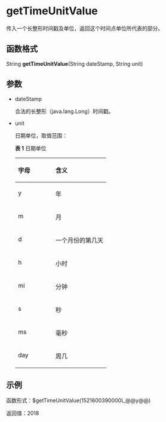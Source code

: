 # getTimeUnitValue<a name="dayu_01_0475"></a>

传入一个长整形时间戳及单位，返回这个时间点单位所代表的部分。

## 函数格式<a name="zh-cn_topic_0126423662_section1644216138434"></a>

String  **getTimeUnitValue**\(String dateStamp, String unit\)

## 参数<a name="zh-cn_topic_0126423662_section16381557184317"></a>

-   dateStamp

    合法的长整形（java.lang.Long）时间戳。

-   unit

    日期单位，取值范围：

    **表 1**  日期单位

    <a name="zh-cn_topic_0126423662_table516631023212"></a>
    <table><thead align="left"><tr id="zh-cn_topic_0126423662_row201661110163211"><th class="cellrowborder" valign="top" width="41%" id="mcps1.2.3.1.1"><p id="zh-cn_topic_0126423662_p10166101023220"><a name="zh-cn_topic_0126423662_p10166101023220"></a><a name="zh-cn_topic_0126423662_p10166101023220"></a>字母</p>
    </th>
    <th class="cellrowborder" valign="top" width="59%" id="mcps1.2.3.1.2"><p id="zh-cn_topic_0126423662_p11166191053210"><a name="zh-cn_topic_0126423662_p11166191053210"></a><a name="zh-cn_topic_0126423662_p11166191053210"></a>含义</p>
    </th>
    </tr>
    </thead>
    <tbody><tr id="zh-cn_topic_0126423662_row10166210153215"><td class="cellrowborder" valign="top" width="41%" headers="mcps1.2.3.1.1 "><p id="zh-cn_topic_0126423662_p1516611019327"><a name="zh-cn_topic_0126423662_p1516611019327"></a><a name="zh-cn_topic_0126423662_p1516611019327"></a>y</p>
    </td>
    <td class="cellrowborder" valign="top" width="59%" headers="mcps1.2.3.1.2 "><p id="zh-cn_topic_0126423662_p51661310183217"><a name="zh-cn_topic_0126423662_p51661310183217"></a><a name="zh-cn_topic_0126423662_p51661310183217"></a>年</p>
    </td>
    </tr>
    <tr id="zh-cn_topic_0126423662_row818116103327"><td class="cellrowborder" valign="top" width="41%" headers="mcps1.2.3.1.1 "><p id="zh-cn_topic_0126423662_p91817106329"><a name="zh-cn_topic_0126423662_p91817106329"></a><a name="zh-cn_topic_0126423662_p91817106329"></a>m</p>
    </td>
    <td class="cellrowborder" valign="top" width="59%" headers="mcps1.2.3.1.2 "><p id="zh-cn_topic_0126423662_p5181111018321"><a name="zh-cn_topic_0126423662_p5181111018321"></a><a name="zh-cn_topic_0126423662_p5181111018321"></a>月</p>
    </td>
    </tr>
    <tr id="zh-cn_topic_0126423662_row8181210183218"><td class="cellrowborder" valign="top" width="41%" headers="mcps1.2.3.1.1 "><p id="zh-cn_topic_0126423662_p12181810163212"><a name="zh-cn_topic_0126423662_p12181810163212"></a><a name="zh-cn_topic_0126423662_p12181810163212"></a>d</p>
    </td>
    <td class="cellrowborder" valign="top" width="59%" headers="mcps1.2.3.1.2 "><p id="zh-cn_topic_0126423662_p141811510103217"><a name="zh-cn_topic_0126423662_p141811510103217"></a><a name="zh-cn_topic_0126423662_p141811510103217"></a>一个月份的第几天</p>
    </td>
    </tr>
    <tr id="zh-cn_topic_0126423662_row5827128173312"><td class="cellrowborder" valign="top" width="41%" headers="mcps1.2.3.1.1 "><p id="zh-cn_topic_0126423662_p13827228133313"><a name="zh-cn_topic_0126423662_p13827228133313"></a><a name="zh-cn_topic_0126423662_p13827228133313"></a>h</p>
    </td>
    <td class="cellrowborder" valign="top" width="59%" headers="mcps1.2.3.1.2 "><p id="zh-cn_topic_0126423662_p1482752863312"><a name="zh-cn_topic_0126423662_p1482752863312"></a><a name="zh-cn_topic_0126423662_p1482752863312"></a>小时</p>
    </td>
    </tr>
    <tr id="zh-cn_topic_0126423662_row21811710193217"><td class="cellrowborder" valign="top" width="41%" headers="mcps1.2.3.1.1 "><p id="zh-cn_topic_0126423662_p17181151073213"><a name="zh-cn_topic_0126423662_p17181151073213"></a><a name="zh-cn_topic_0126423662_p17181151073213"></a>mi</p>
    </td>
    <td class="cellrowborder" valign="top" width="59%" headers="mcps1.2.3.1.2 "><p id="zh-cn_topic_0126423662_p1818111105328"><a name="zh-cn_topic_0126423662_p1818111105328"></a><a name="zh-cn_topic_0126423662_p1818111105328"></a>分钟</p>
    </td>
    </tr>
    <tr id="zh-cn_topic_0126423662_row141811710193220"><td class="cellrowborder" valign="top" width="41%" headers="mcps1.2.3.1.1 "><p id="zh-cn_topic_0126423662_p15181410113210"><a name="zh-cn_topic_0126423662_p15181410113210"></a><a name="zh-cn_topic_0126423662_p15181410113210"></a>s</p>
    </td>
    <td class="cellrowborder" valign="top" width="59%" headers="mcps1.2.3.1.2 "><p id="zh-cn_topic_0126423662_p1918181013220"><a name="zh-cn_topic_0126423662_p1918181013220"></a><a name="zh-cn_topic_0126423662_p1918181013220"></a>秒</p>
    </td>
    </tr>
    <tr id="zh-cn_topic_0126423662_row1618151033215"><td class="cellrowborder" valign="top" width="41%" headers="mcps1.2.3.1.1 "><p id="zh-cn_topic_0126423662_p13197810113217"><a name="zh-cn_topic_0126423662_p13197810113217"></a><a name="zh-cn_topic_0126423662_p13197810113217"></a>ms</p>
    </td>
    <td class="cellrowborder" valign="top" width="59%" headers="mcps1.2.3.1.2 "><p id="zh-cn_topic_0126423662_p2019731053219"><a name="zh-cn_topic_0126423662_p2019731053219"></a><a name="zh-cn_topic_0126423662_p2019731053219"></a>毫秒</p>
    </td>
    </tr>
    <tr id="zh-cn_topic_0126423662_row1119771010328"><td class="cellrowborder" valign="top" width="41%" headers="mcps1.2.3.1.1 "><p id="zh-cn_topic_0126423662_p219712105325"><a name="zh-cn_topic_0126423662_p219712105325"></a><a name="zh-cn_topic_0126423662_p219712105325"></a>day</p>
    </td>
    <td class="cellrowborder" valign="top" width="59%" headers="mcps1.2.3.1.2 "><p id="zh-cn_topic_0126423662_p2019781053211"><a name="zh-cn_topic_0126423662_p2019781053211"></a><a name="zh-cn_topic_0126423662_p2019781053211"></a>周几</p>
    </td>
    </tr>
    </tbody>
    </table>


## 示例<a name="zh-cn_topic_0126423662_section20520313194417"></a>

函数形式：$getTimeUnitValue\(1521600390000L,@@y@@\)

返回值：2018

